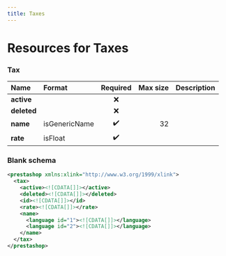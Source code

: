 ```yaml
---
title: Taxes
---
```


# Resources for Taxes

### Tax

|    Name     |    Format     | Required | Max size | Description |
| :---------- | :------------ | :------: | -------: | :---------- |
| **active**  |               | ❌        |          |             |
| **deleted** |               | ❌        |          |             |
| **name**    | isGenericName | ✔️       | 32       |             |
| **rate**    | isFloat       | ✔️       |          |             |


### Blank schema

```xml
<prestashop xmlns:xlink="http://www.w3.org/1999/xlink">
  <tax>
    <active><![CDATA[]]></active>
    <deleted><![CDATA[]]></deleted>
    <id><![CDATA[]]></id>
    <rate><![CDATA[]]></rate>
    <name>
      <language id="1"><![CDATA[]]></language>
      <language id="2"><![CDATA[]]></language>
    </name>
  </tax>
</prestashop>
```

